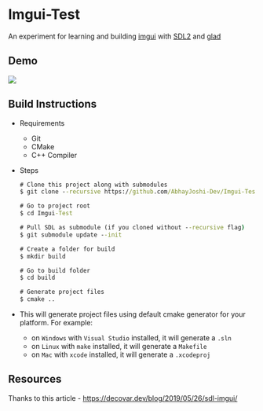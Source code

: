 # Imgui-Test

An experiment for learning and building [imgui](https://github.com/ocornut/imgui) with [SDL2](https://github.com/libsdl-org/SDL) and [glad](https://github.com/Dav1dde/glad)

## Demo

![](https://i.imgur.com/Shf77Db.png)

## Build Instructions

- Requirements
  - Git
  - CMake
  - C++ Compiler

- Steps

    ```cmd
    # Clone this project along with submodules
    $ git clone --recursive https://github.com/AbhayJoshi-Dev/Imgui-Test

    # Go to project root
    $ cd Imgui-Test

    # Pull SDL as submodule (if you cloned without --recursive flag)
    $ git submodule update --init

    # Create a folder for build
    $ mkdir build

    # Go to build folder
    $ cd build

    # Generate project files
    $ cmake ..
    ```

- This will generate project files using default cmake generator for your platform. For example:

  - on `Windows` with `Visual Studio` installed, it will generate a `.sln`
  - on `Linux` with `make` installed, it will generate a `Makefile`
  - on `Mac` with `xcode` installed, it will generate a `.xcodeproj`

## Resources

Thanks to this article - https://decovar.dev/blog/2019/05/26/sdl-imgui/